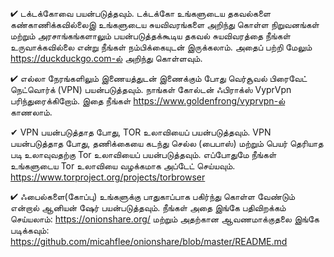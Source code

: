 


✔ டக்டக்கோவை பயன்படுத்தவும். டக்டக்கோ உங்களுடைய தகவல்களை கண்காணிக்கவில்லைஇ உங்களுடைய சுயவிவரங்களை அறிந்து கொள்ள நிறுவனங்கள் மற்றும் அரசாங்கங்களாலும் பயன்படுத்தக்கூடிய தகவல் சுயவிவரத்தை நீங்கள் உருவாக்கவில்லை என்று நீங்கள் நம்பிக்கையுடன் இருக்கலாம். அதைப் பற்றி மேலும் https://duckduckgo.com-ல் அறிந்து கொள்ளவும்.

✔ எல்லா நேரங்களிலும் இணையத்துடன் இணைக்கும் போது வெர்சூவல் பிரைவேட் நெட்வொர்க் (VPN) பயன்படுத்தவும். நாங்கள் கோல்டன் ஃபிராக்ஸ் VyprVpn பரிந்துரைக்கிறோம். இதை நீங்கள் https://www.goldenfrong/vyprvpn-ல் காணலாம்.  

✔ VPN பயன்படுத்தாத போது, TOR உலாவியைப் பயன்படுத்தவும். VPN பயன்படுத்தாத போது, தணிக்கையை கடந்து செல்ல (பைபாஸ்) மற்றும் பெயர் தெரியாத படி உலாவுவதற்கு Tor உலாவியைப் பயன்படுத்தவும். எப்போதுமே நீங்கள் உங்களுடைய Tor உலாவியை வழக்கமாக அப்டேட் செய்யவும்.   https://www.torproject.org/projects/torbrowser 

✔ ஃபைல்களை(கோப்பு) உங்களுக்கு பாதுகாப்பாக பகிர்ந்து கொள்ள வேண்டும் என்றால் ஆனியன் ஷேர் பயன்படுத்தவும். நீங்கள் அதை இங்கே பதிவிறக்கம் செய்யலாம்: https://onionshare.org/ மற்றும் அதற்கான ஆவணமாக்குதலை இங்கே படிக்கவும்: https://github.com/micahflee/onionshare/blob/master/README.md
